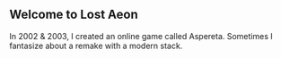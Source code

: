 ## Welcome to Lost Aeon

In 2002 & 2003, I created an online game called Aspereta. Sometimes I fantasize about a remake with a modern stack.
